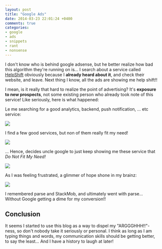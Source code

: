 ```yaml
---
layout: post
title: "Google Ads"
date: 2014-03-23 22:01:24 +0400
comments: true
categories: 
- google
- ads
- snippets
- rant
- nonsense
---
```


I don't know who is behind google adsense, but he better realize how bad this algorithm they're running on is... I search about a service called [HelpShift](https://www.helpshift.com/) obviously because I __already heard about it__, and check their website, and leave. Next thing I know, all the ads are showing me help shift!!

I mean, is it really that hard to realize the point of advertising? It's __exposure to new prospects__, not some existing person who already took note of this service! Like seriously, here is what happened:

Le me searching for a good analytics, backend, push notification, ... etc service:

![](http://mazyod.com/images/rapid.jpg)

I find a few good services, but non of them really fit my need!

![](http://mazyod.com/images/analytics-services.png)

... Hence, decides uncle google to just keep showing me these service that _Do Not Fit My Need!_

![](http://mazyod.com/images/0044.gif)

As I was feeling frustrated, a glimmer of hope shone in my brainz:

![](http://mazyod.com/images/Parse_Cloud.png)

I remembered parse and StackMob, and ultimately went with parse... Without Google getting a dime for my conversion!!

## Conclusion

It seems I started to use this blog as a way to dispel my "ARGGGHHH!!"-ness, so don't nobody take it seriously or personal. I think as long as I am typing things and words, my communication skills should be getting better, to say the least... And I have a history to laugh at later!
